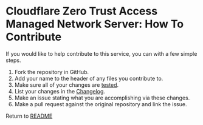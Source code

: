 Cloudflare Zero Trust Access Managed Network Server: How To Contribute
======================================================================
If you would like to help contribute to this service, you can with a few simple steps.

1. Fork the repository in GitHub.
2. Add your name to the header of any files you contribute to.
3. Make sure all of your changes are [tested](TESTING.md).
4. List your changes in the [Changelog](CHANGELOG.md).
5. Make an issue stating what you are accomplishing via these changes.
6. Make a pull request against the original repository and link the issue.

Return to [README](README.md)

